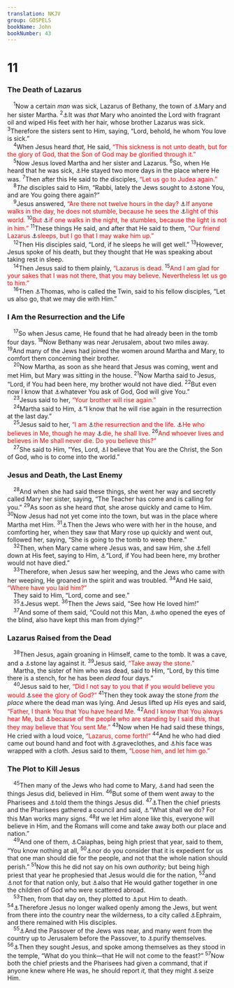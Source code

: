 ```yaml
---
translation: NKJV
group: GOSPELS
bookName: John 
bookNumber: 43
---
```


<div class="title"><h1>11</h1><h3>The Death of Lazarus</h3></div>
<span class="verse gi_11_1"> <sup>1</sup>Now a certain <i>man</i> was sick, Lazarus of Bethany, the town of <a data-toggle="tooltip" data-placement="bottom" title="Luke 10:38, 39; John 11:5, 19">⚓</a>Mary and her sister Martha. </span>
<span class="verse gi_11_2"><sup>2</sup><a data-toggle="tooltip" data-placement="bottom" title="Matt. 26:7">⚓</a>It was <i>that</i> Mary who anointed the Lord with fragrant oil and wiped His feet with her hair, whose brother Lazarus was sick. </span>
<span class="verse gi_11_3"><sup>3</sup>Therefore the sisters sent to Him, saying, “Lord, behold, he whom You love is sick.”<br/></span>
<span class="verse gi_11_4"> <sup>4</sup>When Jesus heard <i>that,</i> He said, <font color="red">“This sickness is not unto death, but for the glory of God, that the Son of God may be glorified through it.”</font><br/></span>
<span class="verse gi_11_5"> <sup>5</sup>Now Jesus loved Martha and her sister and Lazarus. </span>
<span class="verse gi_11_6"><sup>6</sup>So, when He heard that he was sick, <a data-toggle="tooltip" data-placement="bottom" title="John 10:40">⚓</a>He stayed two more days in the place where He was. </span>
<span class="verse gi_11_7"><sup>7</sup>Then after this He said to <i>the</i> disciples, <font color="red">“Let us go to Judea again.”</font><br/></span>
<span class="verse gi_11_8"> <sup>8</sup><i>The</i> disciples said to Him, “Rabbi, lately the Jews sought to <a data-toggle="tooltip" data-placement="bottom" title="John 8:59; 10:31">⚓</a>stone You, and are You going there again?”<br/></span>
<span class="verse gi_11_9"> <sup>9</sup>Jesus answered, <font color="red">“Are there not twelve hours in the day? </font><a data-toggle="tooltip" data-placement="bottom" title="Luke 13:33; John 9:4; 12:35">⚓</a><font color="red">If anyone walks in the day, he does not stumble, because he sees the </font><a data-toggle="tooltip" data-placement="bottom" title="Is. 9:2">⚓</a><font color="red">light of this world.</font></span>
<span class="verse gi_11_10"><sup>10</sup><font color="red">But </font><a data-toggle="tooltip" data-placement="bottom" title="John 12:35">⚓</a><font color="red">if one walks in the night, he stumbles, because the light is not in him.”</font></span>
<span class="verse gi_11_11"><sup>11</sup>These things He said, and after that He said to them, <font color="red">“Our friend Lazarus </font><a data-toggle="tooltip" data-placement="bottom" title="Deut. 31:16; (Dan. 12:2); Matt. 9:24; Acts 7:60; (1 Cor. 15:18, 51)">⚓</a><font color="red">sleeps, but I go that I may wake him up.”</font><br/></span>
<span class="verse gi_11_12"> <sup>12</sup>Then His disciples said, “Lord, if he sleeps he will get well.” </span>
<span class="verse gi_11_13"><sup>13</sup>However, Jesus spoke of his death, but they thought that He was speaking about taking rest in sleep.<br/></span>
<span class="verse gi_11_14"> <sup>14</sup>Then Jesus said to them plainly, <font color="red">“Lazarus is dead.</font></span>
<span class="verse gi_11_15"><sup>15</sup><font color="red">And I am glad for your sakes that I was not there, that you may believe. Nevertheless let us go to him.”</font><br/></span>
<span class="verse gi_11_16"> <sup>16</sup>Then <a data-toggle="tooltip" data-placement="bottom" title="Matt. 10:3; Mark 3:18; Luke 6:15; John 14:5; 20:26–28; Acts 1:13">⚓</a>Thomas, who is called the Twin, said to his fellow disciples, “Let us also go, that we may die with Him.”<br/></span>
<div class="title"><h3>I Am the Resurrection and the Life</h3></div>
<span class="verse gi_11_17"> <sup>17</sup>So when Jesus came, He found that he had already been in the tomb four days. </span>
<span class="verse gi_11_18"><sup>18</sup>Now Bethany was near Jerusalem, about two miles away. </span>
<span class="verse gi_11_19"><sup>19</sup>And many of the Jews had joined the women around Martha and Mary, to comfort them concerning their brother.<br/></span>
<span class="verse gi_11_20"> <sup>20</sup>Now Martha, as soon as she heard that Jesus was coming, went and met Him, but Mary was sitting in the house. </span>
<span class="verse gi_11_21"><sup>21</sup>Now Martha said to Jesus, “Lord, if You had been here, my brother would not have died. </span>
<span class="verse gi_11_22"><sup>22</sup>But even now I know that <a data-toggle="tooltip" data-placement="bottom" title="(John 9:31; 11:41)">⚓</a>whatever You ask of God, God will give You.”<br/></span>
<span class="verse gi_11_23"> <sup>23</sup>Jesus said to her, <font color="red">“Your brother will rise again.”</font><br/></span>
<span class="verse gi_11_24"> <sup>24</sup>Martha said to Him, <a data-toggle="tooltip" data-placement="bottom" title="(Luke 14:14; John 5:29)">⚓</a>“I know that he will rise again in the resurrection at the last day.”<br/></span>
<span class="verse gi_11_25"> <sup>25</sup>Jesus said to her, <font color="red">“I am </font><a data-toggle="tooltip" data-placement="bottom" title="John 5:21; 6:39, 40, 44; (Rev. 1:18)">⚓</a><font color="red">the resurrection and the life. </font><a data-toggle="tooltip" data-placement="bottom" title="John 3:16, 36; 1 John 5:10">⚓</a><font color="red">He who believes in Me, though he may </font><a data-toggle="tooltip" data-placement="bottom" title="1 Cor. 15:22; (Heb. 9:27)">⚓</a><font color="red">die, he shall live.</font></span>
<span class="verse gi_11_26"><sup>26</sup><font color="red">And whoever lives and believes in Me shall never die. Do you believe this?”</font><br/></span>
<span class="verse gi_11_27"> <sup>27</sup>She said to Him, “Yes, Lord, <a data-toggle="tooltip" data-placement="bottom" title="Matt. 16:16; Luke 2:11; John 4:42; 6:14, 69">⚓</a>I believe that You are the Christ, the Son of God, who is to come into the world.”<br/></span>
<div class="title"><h3>Jesus and Death, the Last Enemy</h3></div>
<span class="verse gi_11_28"> <sup>28</sup>And when she had said these things, she went her way and secretly called Mary her sister, saying, “The Teacher has come and is calling for you.” </span>
<span class="verse gi_11_29"><sup>29</sup>As soon as she heard <i>that,</i> she arose quickly and came to Him. </span>
<span class="verse gi_11_30"><sup>30</sup>Now Jesus had not yet come into the town, but was in the place where Martha met Him. </span>
<span class="verse gi_11_31"><sup>31</sup><a data-toggle="tooltip" data-placement="bottom" title="John 11:19, 33">⚓</a>Then the Jews who were with her in the house, and comforting her, when they saw that Mary rose up quickly and went out, followed her, saying, “She is going to the tomb to weep there.”<br/></span>
<span class="verse gi_11_32"> <sup>32</sup>Then, when Mary came where Jesus was, and saw Him, she <a data-toggle="tooltip" data-placement="bottom" title="Mark 5:22; 7:25; Rev. 1:17">⚓</a>fell down at His feet, saying to Him, <a data-toggle="tooltip" data-placement="bottom" title="John 11:21">⚓</a>“Lord, if You had been here, my brother would not have died.”<br/></span>
<span class="verse gi_11_33"> <sup>33</sup>Therefore, when Jesus saw her weeping, and the Jews who came with her weeping, He groaned in the spirit and was troubled. </span>
<span class="verse gi_11_34"><sup>34</sup>And He said, <font color="red">“Where have you laid him?”</font><br/> They said to Him, “Lord, come and see.”<br/></span>
<span class="verse gi_11_35"> <sup>35</sup><a data-toggle="tooltip" data-placement="bottom" title="Luke 19:41">⚓</a>Jesus wept. </span>
<span class="verse gi_11_36"><sup>36</sup>Then the Jews said, “See how He loved him!”<br/></span>
<span class="verse gi_11_37"> <sup>37</sup>And some of them said, “Could not this Man, <a data-toggle="tooltip" data-placement="bottom" title="John 9:6, 7">⚓</a>who opened the eyes of the blind, also have kept this man from dying?”<br/></span>
<div class="title"><h3>Lazarus Raised from the Dead</h3></div>
<span class="verse gi_11_38"> <sup>38</sup>Then Jesus, again groaning in Himself, came to the tomb. It was a cave, and a <a data-toggle="tooltip" data-placement="bottom" title="Matt. 27:60, 66; Mark 15:46; Luke 24:2; John 20:1">⚓</a>stone lay against it. </span>
<span class="verse gi_11_39"><sup>39</sup>Jesus said, <font color="red">“Take away the stone.”</font><br/> Martha, the sister of him who was dead, said to Him, “Lord, by this time there is a stench, for he has been <i>dead</i> four days.”<br/></span>
<span class="verse gi_11_40"> <sup>40</sup>Jesus said to her, <font color="red">“Did I not say to you that if you would believe you would </font><a data-toggle="tooltip" data-placement="bottom" title="(John 11:4, 23)">⚓</a><font color="red">see the glory of God?”</font></span>
<span class="verse gi_11_41"><sup>41</sup>Then they took away the stone <i>from</i> <i>the</i> <i>place</i> where the dead man was lying. And Jesus lifted up <i>His</i> eyes and said, <font color="red">“Father, I thank You that You have heard Me.</font></span>
<span class="verse gi_11_42"><sup>42</sup><font color="red">And I know that You always hear Me, but </font><a data-toggle="tooltip" data-placement="bottom" title="John 12:30; 17:21">⚓</a><font color="red">because of the people who are standing by I said <i>this,</i> that they may believe that You sent Me.”</font></span>
<span class="verse gi_11_43"><sup>43</sup>Now when He had said these things, He cried with a loud voice, <font color="red">“Lazarus, come forth!”</font></span>
<span class="verse gi_11_44"><sup>44</sup>And he who had died came out bound hand and foot with <a data-toggle="tooltip" data-placement="bottom" title="John 19:40">⚓</a>graveclothes, and <a data-toggle="tooltip" data-placement="bottom" title="John 20:7">⚓</a>his face was wrapped with a cloth. Jesus said to them, <font color="red">“Loose him, and let him go.”</font><br/></span>
<div class="title"><h3>The Plot to Kill Jesus</h3></div>
<span class="verse gi_11_45"> <sup>45</sup>Then many of the Jews who had come to Mary, <a data-toggle="tooltip" data-placement="bottom" title="John 2:23; 10:42; 12:11, 18">⚓</a>and had seen the things Jesus did, believed in Him. </span>
<span class="verse gi_11_46"><sup>46</sup>But some of them went away to the Pharisees and <a data-toggle="tooltip" data-placement="bottom" title="John 5:15">⚓</a>told them the things Jesus did. </span>
<span class="verse gi_11_47"><sup>47</sup><a data-toggle="tooltip" data-placement="bottom" title="Ps. 2:2; Matt. 26:3; Mark 14:1; Luke 22:2">⚓</a>Then the chief priests and the Pharisees gathered a council and said, <a data-toggle="tooltip" data-placement="bottom" title="John 12:19; Acts 4:16">⚓</a>“What shall we do? For this Man works many signs. </span>
<span class="verse gi_11_48"><sup>48</sup>If we let Him alone like this, everyone will believe in Him, and the Romans will come and take away both our place and nation.”<br/></span>
<span class="verse gi_11_49"> <sup>49</sup>And one of them, <a data-toggle="tooltip" data-placement="bottom" title="Matt. 26:3; Luke 3:2; John 18:14; Acts 4:6">⚓</a>Caiaphas, being high priest that year, said to them, “You know nothing at all, </span>
<span class="verse gi_11_50"><sup>50</sup><a data-toggle="tooltip" data-placement="bottom" title="John 18:14">⚓</a>nor do you consider that it is expedient for us that one man should die for the people, and not that the whole nation should perish.” </span>
<span class="verse gi_11_51"><sup>51</sup>Now this he did not say on his own <i>authority;</i> but being high priest that year he prophesied that Jesus would die for the nation, </span>
<span class="verse gi_11_52"><sup>52</sup>and <a data-toggle="tooltip" data-placement="bottom" title="Is. 49:6; Acts 10:45; 11:18; 13:46; (1 John 2:2)">⚓</a>not for that nation only, but <a data-toggle="tooltip" data-placement="bottom" title="Ps. 22:27; John 10:16; (Eph. 2:14–17)">⚓</a>also that He would gather together in one the children of God who were scattered abroad.<br/></span>
<span class="verse gi_11_53"> <sup>53</sup>Then, from that day on, they plotted to <a data-toggle="tooltip" data-placement="bottom" title="Matt. 26:4; Luke 6:11; 19:47; 22:2; John 5:16">⚓</a>put Him to death. </span>
<span class="verse gi_11_54"><sup>54</sup><a data-toggle="tooltip" data-placement="bottom" title="John 4:1, 3; 7:1">⚓</a>Therefore Jesus no longer walked openly among the Jews, but went from there into the country near the wilderness, to a city called <a data-toggle="tooltip" data-placement="bottom" title="2 Chr. 13:19">⚓</a>Ephraim, and there remained with His disciples.<br/></span>
<span class="verse gi_11_55"> <sup>55</sup><a data-toggle="tooltip" data-placement="bottom" title="Matt. 26:1; Mark 14:1; Luke 22:1; John 2:13; 5:1; 6:4">⚓</a>And the Passover of the Jews was near, and many went from the country up to Jerusalem before the Passover, to <a data-toggle="tooltip" data-placement="bottom" title="Num. 9:10, 13; 31:19, 20; 2 Chr. 30:17; Luke 2:22">⚓</a>purify themselves. </span>
<span class="verse gi_11_56"><sup>56</sup><a data-toggle="tooltip" data-placement="bottom" title="John 7:11">⚓</a>Then they sought Jesus, and spoke among themselves as they stood in the temple, “What do you think—that He will not come to the feast?” </span>
<span class="verse gi_11_57"><sup>57</sup>Now both the chief priests and the Pharisees had given a command, that if anyone knew where He was, he should report <i>it,</i> that they might <a data-toggle="tooltip" data-placement="bottom" title="Matt. 26:14–16">⚓</a>seize Him.<br/></span>
